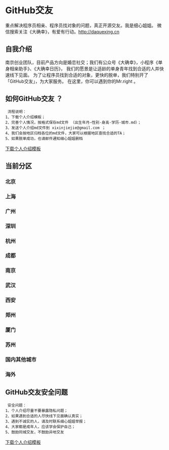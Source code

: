 # GitHub交友
重点解决程序员相亲、程序员找对象的问题，真正开源交友。我是细心姐姐。 微信搜索关注《大确幸》，有爱有行动。<http://daquexing.cn> 


## 自我介绍
南京创业团队，目前产品方向是婚恋社交；我们有公众号《大确幸》，小程序《单身相亲助手》、《大确幸日历》， 我们的愿景是让适龄的单身青年找到合适的人并快速线下见面。 为了让程序员找到合适的对象，更快的脱单，我们特别开了「GitHub交友」，为大家服务。 在这里，你可以遇到你的Mr.right 。

 	 
## 如何GitHub交友 ？

	 流程说明：
	1、下载个人介绍模板；
	2、完善个人情况，按格式保存md文件 （出生年月—性别-身高-学历-城市.md）；
	3、发送个人介绍md文件到 xixinjiejie@gmail.com ；
	4、我们会按地区归档各位的md文件，大家可以根据地区查找合适的TA；
	5、如果脱单成功，也请邮件通知细心姐姐删档

 [下载个人介绍模板](./个人介绍模板.md "下载个人介绍模板") 

##  当前分区
### 北京
### 上海
### 广州
### 深圳
### 杭州
### 成都
### 南京
### 武汉
### 西安
### 郑州
### 厦门
### 苏州
### 国内其他城市
### 海外


## GitHub交友安全问题 

	 安全问题：
	1、个人介绍尽量不要暴露隐私问题；
	2、如果遇到合适的人尽快线下见面确认真实；
	3、遇到不诚实的人，请及时联系细心姐姐举报；
	4、大家都是成年人，应该学会保护自己；
	5、鼓励同城交友，不鼓励异地交友
 [下载个人介绍模板](./个人介绍模板.md "下载个人介绍模板") 

